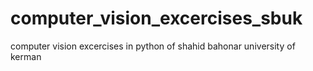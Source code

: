 # computer_vision_excercises_sbuk
computer vision excercises in python 
of shahid bahonar university of kerman
